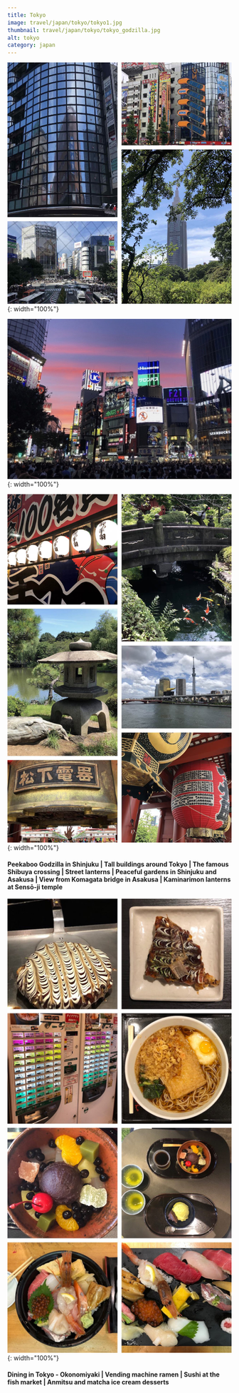 ```yaml
---
title: Tokyo
image: travel/japan/tokyo/tokyo1.jpg
thumbnail: travel/japan/tokyo/tokyo_godzilla.jpg
alt: tokyo
category: japan
---
```


![tokyo tall buildings](./assets/img/travel/japan/tokyo/tokyo2.jpg){: width="100%"}

![shibuya crossing](./assets/img/travel/japan/tokyo/tokyo3.jpg){: width="100%"}

![tokyo lanterns and gardens](./assets/img/travel/japan/tokyo/tokyo4.jpg){: width="100%"}

#### Peekaboo Godzilla in Shinjuku | Tall buildings around Tokyo | The famous Shibuya crossing | Street lanterns | Peaceful gardens in Shinjuku and Asakusa | View from Komagata bridge in Asakusa | Kaminarimon lanterns at Sensō-ji temple

![tokyo food](./assets/img/travel/japan/tokyo/tokyo5.jpg){: width="100%"}

#### Dining in Tokyo - Okonomiyaki | Vending machine ramen | Sushi at the fish market | Anmitsu and matcha ice cream desserts
